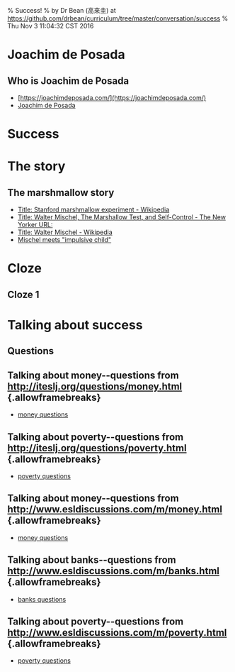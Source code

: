 % Success!
% by Dr Bean (高來圭) at https://github.com/drbean/curriculum/tree/master/conversation/success
% Thu Nov  3 11:04:32 CST 2016

# Joachim de Posada

## Who is Joachim de Posada

- [https://joachimdeposada.com/](https://joachimdeposada.com/)
- [Joachim de Posada](http://en.wikipedia.org/wiki/Joachim_de_Posada)

# Success

# The story

## The marshmallow story

- [Title: Stanford marshmallow experiment - Wikipedia ](https://en.wikipedia.org/wiki/Stanford_marshmallow_experiment  )
- [Title: Walter Mischel, The Marshallow Test, and Self-Control - The New Yorker URL: ](http://www.newyorker.com/science/maria-konnikova/struggles-psychologist-studying-self-control)
- [Title: Walter Mischel - Wikipedia ](https://en.wikipedia.org/wiki/Walter_Mischel)
- [Mischel meets "impulsive child"](http://thecolbertreport.cc.com/videos/g36k7p/walter-mischel)


# Cloze

## Cloze 1


# Talking about success

## Questions

## Talking about money--questions from http://iteslj.org/questions/money.html {.allowframebreaks}

- [money questions](http://iteslj.org/questions/moneys.html )

## Talking about poverty--questions from http://iteslj.org/questions/poverty.html {.allowframebreaks}

- [poverty questions](http://iteslj.org/questions/poverty.html )

## Talking about money--questions from http://www.esldiscussions.com/m/money.html {.allowframebreaks}

- [money questions](http://www.esldiscussions.com/m/money.html)

## Talking about banks--questions from http://www.esldiscussions.com/m/banks.html {.allowframebreaks}

- [banks questions](http://www.esldiscussions.com/b/banks.html)

## Talking about poverty--questions from http://www.esldiscussions.com/m/poverty.html {.allowframebreaks}

- [poverty questions](http://www.esldiscussions.com/p/poverty.html)


